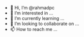 - 👋 Hi, I’m @rahmadpc
- 👀 I’m interested in ...
- 🌱 I’m currently learning ...
- 💞️ I’m looking to collaborate on ...
- 📫 How to reach me ...

<!---
rahmadpc/rahmadpc is a ✨ special ✨ repository because its `README.md` (this file) appears on your GitHub profile.
You can click the Preview link to take a look at your changes.
--->
